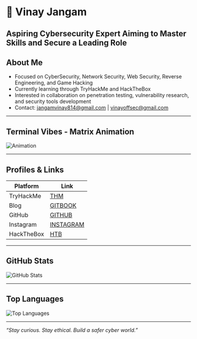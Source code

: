 # 👾 Vinay Jangam 
Aspiring Cybersecurity Expert Aiming to Master Skills and Secure a Leading Role
---

## About Me

- Focused on CyberSecurity, Network Security, Web Security, Reverse Engineering, and Game Hacking  
- Currently learning through TryHackMe and HackTheBox  
- Interested in collaboration on penetration testing, vulnerability research, and security tools development  
- Contact: jangamvinay814@gmail.com | vinayoffsec@gmail.com  

---

## Terminal Vibes - Matrix Animation

![Animation](https://media2.giphy.com/media/v1.Y2lkPTc5MGI3NjExbzVqeWMxczBsdHgwdWh5eGZoNXltcDA4eTd0NGNnbzR0czd4ejdrcSZlcD12MV9pbnRlcm5hbF9naWZfYnlfaWQmY3Q9Zw/pbIavlMZE7TkcVriMM/giphy.gif)

---

## Profiles & Links

| Platform     | Link                                               |
|--------------|----------------------------------------------------|
| TryHackMe    | [THM](https://tryhackme.com/r/p/VINAY.JANGAM)   |
| Blog         | [GITBOOK](https://vinayjango101.gitbook.io/vinayjango101) |
| GitHub       | [GITHUB](https://github.com/Vinayjango101)           |
| Instagram    | [INSTAGRAM](https://instgram.com/vinayjangam12)          |
|HackTheBox    | [HTB](https://app.hackthebox.eu/user/profile/2028448)  |

---

## GitHub Stats

![GitHub Stats](https://github-readme-stats.vercel.app/api?username=Vinayjango101&show_icons=true&theme=dark&count_private=true&hide_border=true)

---

## Top Languages

![Top Languages](https://github-readme-stats.vercel.app/api/top-langs/?username=Vinayjango101&layout=compact&theme=dark)

---

*“Stay curious. Stay ethical. Build a safer cyber world.”*

